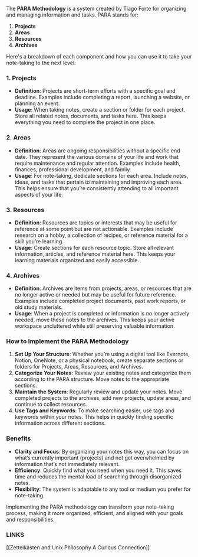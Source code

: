The **PARA Methodology** is a system created by Tiago Forte for organizing and managing information and tasks. PARA stands for:

1. **Projects**
2. **Areas**
3. **Resources**
4. **Archives**

Here's a breakdown of each component and how you can use it to take your note-taking to the next level:

### 1. Projects
- **Definition**: Projects are short-term efforts with a specific goal and deadline. Examples include completing a report, launching a website, or planning an event.
- **Usage**: When taking notes, create a section or folder for each project. Store all related notes, documents, and tasks here. This keeps everything you need to complete the project in one place.

### 2. Areas
- **Definition**: Areas are ongoing responsibilities without a specific end date. They represent the various domains of your life and work that require maintenance and regular attention. Examples include health, finances, professional development, and family.
- **Usage**: For note-taking, dedicate sections for each area. Include notes, ideas, and tasks that pertain to maintaining and improving each area. This helps ensure that you’re consistently attending to all important aspects of your life.

### 3. Resources
- **Definition**: Resources are topics or interests that may be useful for reference at some point but are not actionable. Examples include research on a hobby, a collection of recipes, or reference material for a skill you’re learning.
- **Usage**: Create sections for each resource topic. Store all relevant information, articles, and reference material here. This keeps your learning materials organized and easily accessible.

### 4. Archives
- **Definition**: Archives are items from projects, areas, or resources that are no longer active or needed but may be useful for future reference. Examples include completed project documents, past work reports, or old study materials.
- **Usage**: When a project is completed or information is no longer actively needed, move these notes to the archives. This keeps your active workspace uncluttered while still preserving valuable information.

### How to Implement the PARA Methodology

1. **Set Up Your Structure**: Whether you’re using a digital tool like Evernote, Notion, OneNote, or a physical notebook, create separate sections or folders for Projects, Areas, Resources, and Archives.
2. **Categorize Your Notes**: Review your existing notes and categorize them according to the PARA structure. Move notes to the appropriate sections.
3. **Maintain the System**: Regularly review and update your notes. Move completed projects to the archives, add new projects, update areas, and continue to collect resources.
4. **Use Tags and Keywords**: To make searching easier, use tags and keywords within your notes. This helps in quickly finding specific information across different sections.

### Benefits

- **Clarity and Focus**: By organizing your notes this way, you can focus on what’s currently important (projects) and not get overwhelmed by information that’s not immediately relevant.
- **Efficiency**: Quickly find what you need when you need it. This saves time and reduces the mental load of searching through disorganized notes.
- **Flexibility**: The system is adaptable to any tool or medium you prefer for note-taking.

Implementing the PARA methodology can transform your note-taking process, making it more organized, efficient, and aligned with your goals and responsibilities.

### LINKS

[[Zettelkasten and Unix Philosophy A Curious Connection]]

